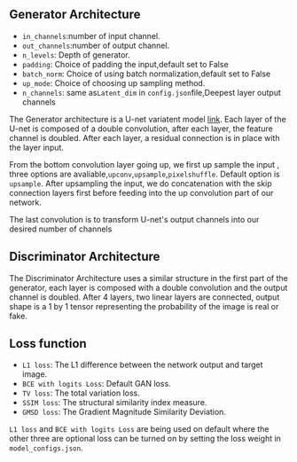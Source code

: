 ## Generator Architecture

- ```in_channels```:number of input channel.
- ```out_channels```:number of output channel.
- ```n_levels```: Depth of generator.
- ```padding```: Choice of padding the input,default set to False 
- ```batch_norm```: Choice of using batch normalization,default set to False
- ```up_mode```: Choice of choosing up sampling method. 
- ```n_channels```: same as```Latent_dim``` in ```config.json```file,Deepest layer output channels


The Generator architecture is a U-net variatent model [link](https://arxiv.org/pdf/1505.04597.pdf). Each layer of the U-net is composed of a double convolution, after each layer, the feature channel is doubled. After each layer, a residual connection is in place with the layer input. 

From the bottom convolution layer going up, we first up sample the input , three options are avaliable,```upconv```,```upsample```,```pixelshuffle```. Default option is ```upsample```. After upsampling the input, we do concatenation with the skip connection layers first before feeding into the up convolution part of our network.

The last convolution is to transform U-net's output channels into our desired number of channels


## Discriminator Architecture

The Discriminator Architecture uses a similar structure in the first part of the generator, each layer is composed with a double convolution and the output channel is doubled. After 4 layers, two linear layers are connected, output shape is a 1 by 1 tensor representing the probability of the image is real or fake. 


## Loss function

- ```L1 loss```: The L1 difference between the network output and target image.
- ```BCE with logits Loss```: Default GAN loss.
- ```TV loss```: The total variation loss. 
- ```SSIM loss```: The structural similarity index measure.
- ```GMSD loss```: The Gradient Magnitude Similarity Deviation.


```L1 loss``` and  ```BCE with logits Loss``` are being used on default where the other three are optional loss can be turned on by setting the loss weight in  ```model_configs.json```.
